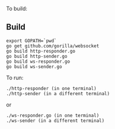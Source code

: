 To build:

## Build

```
export GOPATH=`pwd`
go get github.com/gorilla/websocket
go build http-responder.go
go build http-sender.go
go build ws-responder.go
go build ws-sender.go
```

To run:

```
./http-responder (in one terminal)
./http-sender (in a different terminal)
```

or

```
./ws-responder.go (in one terminal)
./ws-sender (in a different terminal)
```
